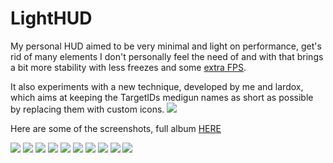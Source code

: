 # LightHUD

My personal HUD aimed to be very minimal and light on performance, get's rid of many elements I don't personally feel the need of and with that brings a bit more stability with less freezes and some [extra FPS](https://i.imgur.com/xOxzDt9.png).

It also experiments with a new technique, developed by me and lardox, which aims at keeping the TargetIDs medigun names as short as possible by replacing them with custom icons.
![](https://i.imgur.com/6KDEEGA.png)

Here are some of the screenshots, full album [HERE](https://imgur.com/a/kg9i6OU)

![](https://i.imgur.com/Fi0YH5w.jpg)
![](https://i.imgur.com/SLkknry.jpg)
![](https://i.imgur.com/UcPU97G.jpg)
![](https://i.imgur.com/LPYCrpj.jpg)
![](https://i.imgur.com/gw4hLg8.jpg)
![](https://i.imgur.com/FaeIKVX.jpg)
![](https://i.imgur.com/XaZ8Reu.jpg)
![](https://i.imgur.com/HbEZjQs.jpg)
![](https://i.imgur.com/ASovhNb.jpg)
![](https://i.imgur.com/8ZsGb9X.jpg)